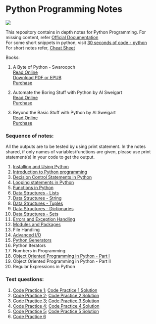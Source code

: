 # Python Programming Notes

<img src="https://www.python.org/static/community_logos/python-logo-master-v3-TM.png">

This repository contains in depth notes for Python Programming.
For missing content, refer [Official Documentation](https://docs.python.org/)  
For some short snippets in python, visit [30 seconds of code - python](https://www.30secondsofcode.org/python/p/1)  
For short notes refer, [Cheat Sheet](Cheat_sheet.pdf)

Books:

1. A Byte of Python - Swaroopch  
   [Read Online](https://python.swaroopch.com)  
   [Download PDF or EPUB](https://github.com/swaroopch/byte-of-python/releases/latest)  
   [Purchase](https://swaroopch.com/buybook)

2. Automate the Boring Stuff with Python by Al Sweigart  
   [Read Online](https://automatetheboringstuff.com/2e/)  
   [Purchase](https://www.amazon.in/Automate-Boring-Stuff-Python-2nd/dp/1593279922/ref=sr_1_3?crid=P8EQ7A13BCC7&dchild=1&keywords=automate+the+boring+stuff+with+python&qid=1622629604&sprefix=Automate+the+boring+%2Caps%2C317&sr=8-3)

3. Beyond the Basic Stuff with Python by Al Sweigart  
   [Read Online](https://inventwithpython.com/beyond/)  
   [Purchase](https://www.amazon.in/Python-Beyond-Basics-Al-Sweigart/dp/1593279663/ref=sr_1_3?crid=3R7C1Q4GPS9WB&dchild=1&keywords=beyond+the+basic+stuff+with+python&qid=1622629740&sprefix=Beyond+the+basic+stuff+with+%2Caps%2C322&sr=8-3)

### Sequence of notes:

All the outputs are to be tested by using print statement. In the notes shared, if only names of variables/functions are given, please use print statement(s) in your code to get the output.

<ol>
    <li> <a href = 'Installing_and_Using_Python.html'>Installing and Using Python</a> </li>
    <li> <a href = 'Introduction_to_Python_Programming.html'>Introduction to Python programming</a> </li>
    <li> <a href = 'Condition_Statements.html'> Decision Control Statements in Python</a></li>
    <li> <a href = 'Looping_Statements.html'>Looping statements in Python</a></li>
    <li> <a href = 'Functions.html'> Functions in Python</a> </li>
    <li> <a href = 'DS_Lists.html'> Data Structures - Lists </a> </li>
    <li> <a href = 'DS_Strings.html'> Data Structures - String </a> </li>
    <li> <a href = 'DS_Tuples.html'> Data Structures - Tuples</a></li>
    <li> <a href = 'DS_Dictionaries.html'>Data Structures - Dictionaries</a></li>
    <li> <a href = 'DS_Sets.html'>Data Structures - Sets</a></li>
    <li><a href = 'Errors_and_Exception_Handling.html'> Errors and Exception Handling </a></li>
    <li> <a href = 'Modules_and_Packages.html'>Modules and Packages </a></li>
    <li>File Handling</li>
    <li><a href = 'Advanced_IO.html'> Advanced I/O </a></li>
    <li> <a href = 'Generators.html'> Python Generators </a> </li>
    <li>Python Iterators</li>
    <li>Numbers in Programming</li>
    <li><a href='OOPS.html'>Object Oriented Programming in Python - Part I</a></li>
    <li> Object Oriented Programming in Python - Part II </li>
    <li> Regular Expressions in Python</li>
</ol>

### Test questions:

1. [Code Practice 1](Practice_code1.html); [Code Practice 1 Solution](Solution1.html)
2. [Code Practice 2](Practice_code2.html); [Code Practice 2 Solution](Solution2.html)
3. [Code Practice 3](Practice_code3.html); [Code Practice 3 Solution](Solution3.html)
4. [Code Practice 4](Practice_code4.html); [Code Practice 4 Solution](Solution4.html)
5. [Code Practice 5](Practice_code5.html); [Code Practice 5 Solution](Solution5.html)
6. [Code Practice 6](Practice_code6.html)
